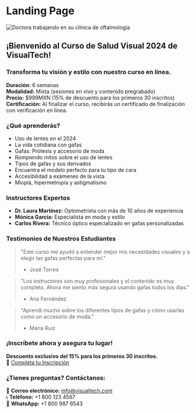 # Landing Page

![Doctora trabajando en su clínica de oftalmología](https://images.pexels.com/photos/5715887/pexels-photo-5715887.jpeg?auto=compress&cs=tinysrgb&w=1260&h=750&dpr=2)

## ¡Bienvenido al Curso de Salud Visual 2024 de VisualTech!

### Transforma tu visión y estilo con nuestro curso en línea. 

**Duración:** 6 semanas  
**Modalidad:** Mixta (sesiones en vivo y contenido pregrabado)  
**Precio:** $999MXN (15% de descuento para los primeros 30 inscritos)  
**Certificación:** Al finalizar el curso, recibirás un certificado de finalización con verificación en línea.

### ¿Qué aprenderás?

- Uso de lentes en el 2024
- La vida cotidiana con gafas
- Gafas: Prótesis y accesorio de moda
- Rompiendo mitos sobre el uso de lentes
- Tipos de gafas y sus derivados
- Encuentra el modelo perfecto para tu tipo de cara
- Accesibilidad a exámenes de la vista
- Miopía, hipermetropía y astigmatismo

### Instructores Expertos

- **Dr. Laura Martínez:** Optometrista con más de 10 años de experiencia
- **Mónica García:** Especialista en moda y estilo
- **Carlos Rivera:** Técnico óptico especializado en gafas personalizadas

### Testimonios de Nuestros Estudiantes

> "Este curso me ayudó a entender mejor mis necesidades visuales y a elegir las gafas perfectas para mí."  
> - José Torres

> "Los instructores son muy profesionales y el contenido es muy completo. Ahora me siento más segura usando gafas todos los días."  
> - Ana Fernández

> "Aprendí mucho sobre los diferentes tipos de gafas y cómo usarlas como un accesorio de moda."  
> - María Ruiz

### ¡Inscríbete ahora y asegura tu lugar!

**Descuento exclusivo del 15% para los primeros 30 inscritos.**  
🔗 [Completa tu Inscripción](http://www.visualtech.com/inscripcion)

### ¿Tienes preguntas? Contáctanos:

📧 **Correo electrónico:** info@visualtech.com  
📞 **Teléfono:** +1 800 123 4567  
📲 **WhatsApp:** +1 800 987 6543
